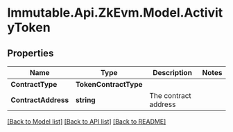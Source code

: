 # Immutable.Api.ZkEvm.Model.ActivityToken

## Properties

Name | Type | Description | Notes
------------ | ------------- | ------------- | -------------
**ContractType** | **TokenContractType** |  | 
**ContractAddress** | **string** | The contract address | 

[[Back to Model list]](../README.md#documentation-for-models) [[Back to API list]](../README.md#documentation-for-api-endpoints) [[Back to README]](../README.md)

